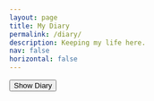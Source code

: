 ```yaml
---
layout: page
title: My Diary
permalink: /diary/
description: Keeping my life here.
nav: false
horizontal: false
---
```


<head>
  <script src="https://code.jquery.com/jquery-3.6.0.min.js"></script>

  <script>
    $(document).ready(function() {
        $("#diary-password-form").submit(function(e) {
            e.preventDefault();
            var password = $("#diary-password-input").val();
            if (password === "1234657890") {
                $("#diary-content").show();
            } else {
                alert("Incorrect password!");
            }
        });
    });
  </script>

  <script>
    function showContent() {
    var password = prompt("Please enter password:");
    if (password === "1234657890") {
        $("#diary-content").show();
    } else {
        alert("Incorrect password!");
    }
    }
  </script>

</head>


<div id="diary-content" style="display: none;">

<h2>16 -- 22岁，在中国</h2>

<ul>
    <li><a href="{{ site.baseurl }}/_my_diaries/_love_stories_china/引言.md">引言</a></li>
    <li><a href="{{ site.baseurl }}/_my_diaries/_love_stories_china/第0篇_张蕴之.md">第0篇：张蕴之</a></li>
    <li><a href="{{ site.baseurl }}/_my_diaries/_love_stories_china/第1篇_陈钰琳.md">第1篇：陈钰琳</a></li>
    <li><a href="{{ site.baseurl }}/_my_diaries/_love_stories_china/第2篇_崔怡丹.md">第2篇：崔怡丹</a></li>
    <li><a href="{{ site.baseurl }}/_my_diaries/_love_stories_china/第3篇_陆祎琳.md">第3篇：陆祎琳</a></li>
    <li><a href="{{ site.baseurl }}/_my_diaries/_love_stories_china/第4篇_吴嘉鑫.md">第4篇：吴嘉鑫</a></li>
    <li><a href="{{ site.baseurl }}/_my_diaries/_love_stories_china/第5篇_靳梦楚.md">第5篇：靳梦楚</a></li>
    <li><a href="{{ site.baseurl }}/_my_diaries/_love_stories_china/番外篇.md">番外篇</a></li>
</ul>

<h2>22 -- Present, USA</h2>

</div>

<button onclick="showContent()">Show Diary</button>